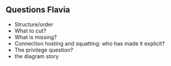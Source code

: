 ## Questions Flavia

- Structure/order
- What to cut?
- What is missing?
- Connection hosting and squatting: who has made it explicit?
- The privilege question?
- the diagram story